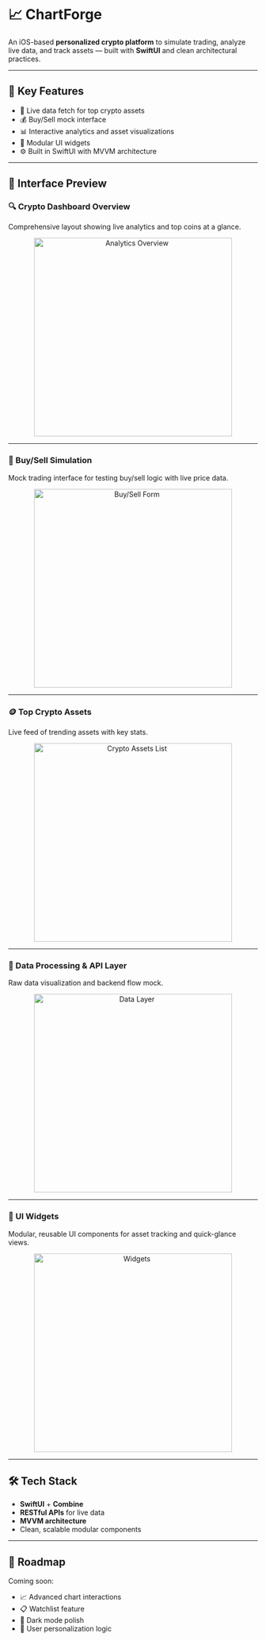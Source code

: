 
# 📈 ChartForge

An iOS-based **personalized crypto platform** to simulate trading, analyze live data, and track assets — built with **SwiftUI** and clean architectural practices.

---

## 🧠 Key Features

* 🔄 Live data fetch for top crypto assets
* 💰 Buy/Sell mock interface
* 📊 Interactive analytics and asset visualizations
* 🧩 Modular UI widgets
* ⚙️ Built in SwiftUI with MVVM architecture

---

## 📸 Interface Preview

### 🔍 Crypto Dashboard Overview

Comprehensive layout showing live analytics and top coins at a glance.

<p align="center">
  <img src="https://github.com/user-attachments/assets/3ffea8a8-92e8-4827-add3-8535c59899a6" alt="Analytics Overview" width="400"/>
</p>


---

### 🧾 Buy/Sell Simulation

Mock trading interface for testing buy/sell logic with live price data.

<p align="center">
  <img src="https://github.com/user-attachments/assets/a6cbcfa4-db94-4dac-9892-27e6bec9d5a0" alt="Buy/Sell Form" width="400"/>
</p>

---

### 🪙 Top Crypto Assets

Live feed of trending assets with key stats.

<p align="center">
  <img src="https://github.com/user-attachments/assets/55417180-c78b-42f2-9884-d4e3004ce914" alt="Crypto Assets List" width="400"/>
</p>

---

### 🧮 Data Processing & API Layer

Raw data visualization and backend flow mock.

<p align="center">
  <img src="https://github.com/user-attachments/assets/3d798340-9aaf-4245-a3c3-4a75ca8dc9e5" alt="Data Layer" width="400"/>
</p>

---

### 🧩 UI Widgets

Modular, reusable UI components for asset tracking and quick-glance views.

<p align="center">
  <img src="https://github.com/user-attachments/assets/ac760877-042e-4f49-b1cf-f6321aa465bb" alt="Widgets" width="400"/>
</p>

---

## 🛠️ Tech Stack

* **SwiftUI** + **Combine**
* **RESTful APIs** for live data
* **MVVM architecture**
* Clean, scalable modular components

---

## 🚧 Roadmap

Coming soon:

* 📈 Advanced chart interactions
* 📋 Watchlist feature
* 🌙 Dark mode polish
* 🧠 User personalization logic
